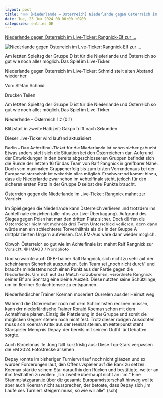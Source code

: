```yaml
---
layout: post
title: "🔥🔥 [Niederlande – Österreich] Niederlande gegen Österreich im Live-Ticker: Rangnick-Elf zur ..."
date: Tue, 25 Jun 2024 08:00:00 +0200
categories: entries DE
---
```

[Niederlande gegen Österreich im Live-Ticker: Rangnick-Elf zur ...](https://www.fr.de/sport/fussball/niederlande-oesterreich-em-live-ticker-heute-rangnick-gruppe-d-achtelfinale-holland-zr-93150513.html)

![Niederlande gegen Österreich im Live-Ticker: Rangnick-Elf zur ...](https://www.fr.de/assets/images/34/920/34920948-romano-schmid-koepft-oesterreich-wieder-in-fuehrung-1T2HbBKkETfe.jpg)

Am letzten Spieltag der Gruppe D ist für die Niederlande und Österreich so gut wie noch alles möglich. Das Spiel im Live-Ticker.

Niederlande gegen Österreich im Live-Ticker: Schmid stellt alten Abstand wieder her

Von: Stefan Schmid

Drucken Teilen

Am letzten Spieltag der Gruppe D ist für die Niederlande und Österreich so gut wie noch alles möglich. Das Spiel im Live-Ticker.

Niederlande – Österreich 1:2 (0:1)

Blitzstart in zweite Halbzeit: Gakpo trifft nach Sekunden

Dieser Live-Ticker wird laufend aktualisiert

Berlin – Das Achtelfinal-Ticket für die Niederlande ist schon sicher gebucht. Etwas anders stellt sich die Situation bei den Österreichern dar. Aufgrund der Entwicklungen in den bereits abgeschlossenen Gruppen befindet sich die Runde der letzten 16 für das Team von Ralf Rangnick in greifbarer Nähe. Doch vom maximalen Gruppenerfolg bis zum tristen Vorrundenaus bei der Europameisterschaft ist weiterhin alles möglich. Erschwerend kommt hinzu, dass die Niederlande zwar schon im Achtelfinale steht, jedoch für den sicheren ersten Platz in der Gruppe D selbst drei Punkte braucht.

Österreich gegen die Niederlande im Live-Ticker: Rangnick mahnt zur Vorsicht

Im Spiel gegen die Niederlande kann Österreich verlieren und trotzdem ins Achtelfinale einziehen (alle Infos zur Live-Übertragung). Aufgrund des Sieges gegen Polen hat man den dritten Platz sicher. Doch dürfen die Österreicher nicht mit mehr als drei Toren Unterschied verlieren, denn dann würde man ein schlechteres Torverhältnis als die in der Gruppe A drittplatzierten Ungarn aufweisen. Das EM-Aus wäre dann wieder möglich.

Obwohl Österreich so gut wie im Achtelfinale ist, mahnt Ralf Rangnick zur Vorsicht. © IMAGO / Nordphoto

Und so warnte auch ÖFB-Trainer Ralf Rangnick, sich nicht zu sehr auf der scheinbaren Sicherheit auszuruhen. Sein Team sei „noch nicht durch“ und brauche mindestens noch einen Punkt aus der Partie gegen die Niederlande. Um sich auf das Match vorzubereiten, verordnete Rangnick seiner Elf am Sonntag eine kleine Auszeit. Diese nutzten seine Schützlinge, um im Berliner Schlachtensee zu entspannen.

Niederländischer Trainer Koeman moderiert Querelen aus der Heimat weg

Während die Österreicher noch mit dem Schlimmsten rechnen müssen, kann der niederländische Trainer Ronald Koeman schon mit dem Achtelfinale planen. Einzig die Platzierung in der Gruppe und somit die möglichen Gegner stehen noch nicht fest. Trotz dieser rosigen Aussichten muss sich Koeman Kritik aus der Heimat stellen. Im Mittelpunkt steht Starspieler Memphis Depay, der bereits mit seinem Outfit für Debatten sorgte.

Auch Barcelonas de Jong fällt kurzfristig aus: Diese Top-Stars verpassen die EM 2024 Fotostrecke ansehen

Depay konnte im bisherigen Turnierverlauf noch nicht glänzen und so wurden Forderungen laut, den Offensivspieler auf die Bank zu setzen. Koeman stärkte seinem Star daraufhin den Rücken und bestätigte, weiter an ihm festhalten zu wollen: „Ich zweifle überhaupt nicht an ihm.“ Eine Stammplatzgarantie über die gesamte Europameisterschaft hinweg wollte aber auch Koeman nicht aussprechen, der betonte, dass Depay sich „im Laufe des Turniers steigern muss, so wie wir alle“. (sch)

